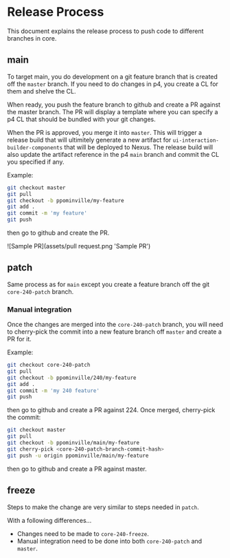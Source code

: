 # Release Process

This document explains the release process to push code to different branches in core.

## main

To target main, you do development on a git feature branch that is created off the `master` branch. If you need to do changes in p4, you create a CL for them and shelve the CL.

When ready, you push the feature branch to github and create a PR against the master branch. The PR will display a template where you can specify a p4 CL that should be bundled with your git changes.

When the PR is approved, you merge it into `master`. This will trigger a release build that will ultimitely generate a new artifact for `ui-interaction-builder-components` that will be deployed to Nexus. The release build will also update the artifact reference in the p4 `main` branch and commit the CL you specified if any.

Example:

```sh
git checkout master
git pull
git checkout -b ppominville/my-feature
git add .
git commit -m 'my feature'
git push
```

then go to github and create the PR.

![Sample PR](assets/pull request.png 'Sample PR')

## patch

Same process as for `main` except you create a feature branch off the git `core-240-patch` branch.

### Manual integration

Once the changes are merged into the `core-240-patch` branch, you will need to cherry-pick the commit into a new feature branch off `master` and create a PR for it.

Example:

```sh
git checkout core-240-patch
git pull
git checkout -b ppominville/240/my-feature
git add .
git commit -m 'my 240 feature'
git push
```

then go to github and create a PR against 224. Once merged, cherry-pick the commit:

```sh
git checkout master
git pull
git checkout -b ppominville/main/my-feature
git cherry-pick <core-240-patch-branch-commit-hash>
git push -u origin ppominville/main/my-feature
```

then go to github and create a PR against master.

## freeze

Steps to make the change are very similar to steps needed in `patch`.

With a following differences...
- Changes need to be made to `core-240-freeze`.
- Manual integration need to be done into both `core-240-patch` and `master`.
